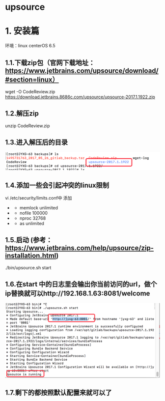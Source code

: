 # upsource 
# 1. 安装篇
环境：linux centerOS 6.5

## 1.1.下载zip包（官网下载地址：https://www.jetbrains.com/upsource/download/#section=linux）
wget -O CodeReview.zip https://download.jetbrains.8686c.com/upsource/upsource-2017.1.1922.zip

## 1.2.解压zip
unzip CodeReview.zip

## 1.3.进入解压后的目录
![](media/14987227614082.png)



## 1.4.添加一些会引起冲突的linux限制
 vi /etc/security/limits.conf中
添加
* - memlock unlimited
* - nofile 100000
* - nproc 32768
* - as unlimited

## 1.5.启动 (参考：https://www.jetbrains.com/help/upsource/zip-installation.html)
./bin/upsource.sh start

## 1.6.在start 中的日志里会输出你当前访问的url，做个ip替换就可以http://192.168.1.63:8081/welcome

![](media/14987227942951.png)

## 1.7.剩下的都按照默认配置来就可以了


